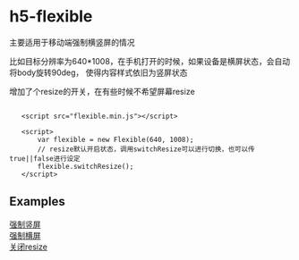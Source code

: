 # h5-flexible  

主要适用于移动端强制横竖屏的情况

比如目标分辨率为640*1008，在手机打开的时候，如果设备是横屏状态，会自动将body旋转90deg，
使得内容样式依旧为竖屏状态

增加了个resize的开关，在有些时候不希望屏幕resize  

```$xslt
   
   <script src="flexible.min.js"></script>
   
   <script>
       var flexible = new Flexible(640, 1008);
       // resize默认开启状态，调用switchResize可以进行切换，也可以传true||false进行设定
       flexible.switchResize();    
   </script>
```

## Examples  
[强制竖屏](https://emeiziying.github.io/h5-flexible/examples/portrait/)  
[强制横屏](https://emeiziying.github.io/h5-flexible/examples/landscape/)  
[关闭resize](https://emeiziying.github.io/h5-flexible/examples/resize/)  